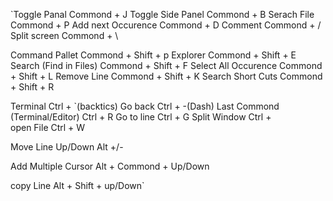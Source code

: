 `Toggle Panal                     Commond + J
Toggle Side Panel                Commond + B
Serach File                      Commond + P
Add next Occurence               Commond + D
Comment                          Commond + /
Split screen                     Commond + \

Command Pallet                   Commond + Shift + p
Explorer                         Commond + Shift + E
Search (Find in Files)           Commond + Shift + F
Select All Occurence             Commond + Shift + L
Remove Line                      Commond + Shift + K
Search Short Cuts                Commond + Shift + R

Terminal                         Ctrl + `(backtics)
Go back                          Ctrl + -(Dash)
Last Commond (Terminal/Editor)   Ctrl + R
Go to line                       Ctrl + G
Split Window                     Ctrl + \
open File                        Ctrl + W

Move Line Up/Down                Alt +/-

Add Multiple Cursor              Alt + Commond + Up/Down

copy Line                        Alt + Shift + up/Down`

